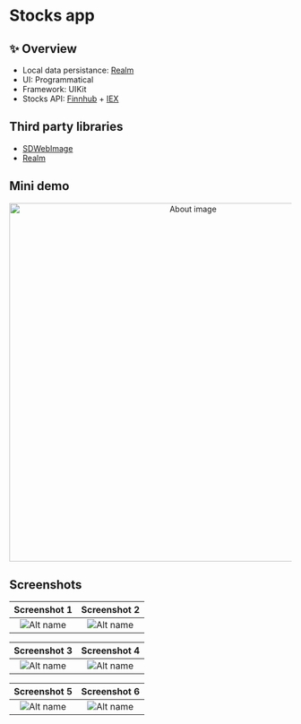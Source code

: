 # Stocks app

## ✨ Overview

- Local data persistance: [Realm](https://realm.io/)
- UI: Programmatical
- Framework: UIKit
- Stocks API: [Finnhub](https://finnhub.io/) + [IEX](https://iexcloud.io/)

## Third party libraries
- [SDWebImage](https://github.com/SDWebImage/SDWebImage)
- [Realm](https://realm.io/)

## Mini demo
<p align="center">
  <img alt="About image" title="Mockup" src="https://github.com/justadlet/MDS-Yandex/blob/main/demo.gif?raw=true" height="640"></img>
 
</p>


## Screenshots
Screenshot 1 |  Screenshot 2
:-------------------------:|:-------------------------:
![Alt name](https://github.com/justadlet/MDS-Yandex/blob/main/screen1.png?raw=true)  |  ![Alt name](https://github.com/justadlet/MDS-Yandex/blob/main/screen2.png?raw=true)

Screenshot 3 |  Screenshot 4
:-------------------------:|:-------------------------:
![Alt name](https://github.com/justadlet/MDS-Yandex/blob/main/screen3.png?raw=true)  |  ![Alt name](https://github.com/justadlet/MDS-Yandex/blob/main/screen4.png?raw=true)

Screenshot 5 |  Screenshot 6 
:-------------------------:|:-------------------------:
![Alt name](https://github.com/justadlet/MDS-Yandex/blob/main/screen5.png?raw=true)  |  ![Alt name](https://github.com/justadlet/MDS-Yandex/blob/main/screen6.png?raw=true)
